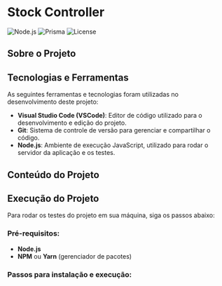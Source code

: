 # Stock Controller

![Node.js](https://img.shields.io/badge/Node.js-v14.x%20LTS-green?style=flat&logo=node.js)
![Prisma](https://img.shields.io/badge/Prisma-3982CE?style=for-the-badge&logo=Prisma&logoColor=white)
![License](https://img.shields.io/badge/License-MIT-brightgreen?style=flat)

## Sobre o Projeto


## Tecnologias e Ferramentas

As seguintes ferramentas e tecnologias foram utilizadas no desenvolvimento deste projeto:

- **Visual Studio Code (VSCode)**: Editor de código utilizado para o desenvolvimento e edição do projeto. 
- **Git**: Sistema de controle de versão para gerenciar e compartilhar o código.
- **Node.js**: Ambiente de execução JavaScript, utilizado para rodar o servidor da aplicação e os testes.



## Conteúdo do Projeto


## Execução do Projeto

Para rodar os testes do projeto em sua máquina, siga os passos abaixo:

### Pré-requisitos:

- **Node.js** 
- **NPM** ou **Yarn** (gerenciador de pacotes)

### Passos para instalação e execução:


